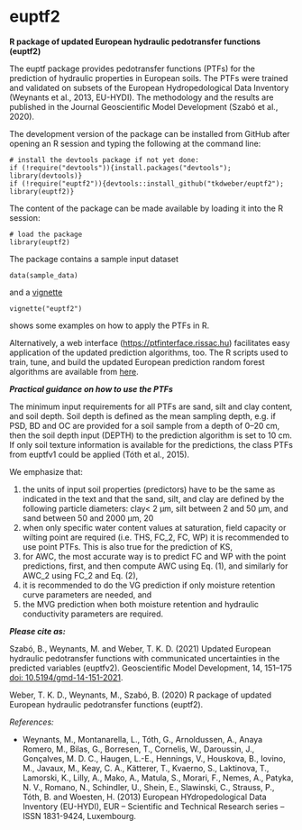 # euptf2
**R package of updated European hydraulic pedotransfer functions (euptf2)**

The euptf package  provides  pedotransfer  functions  (PTFs) for  the  prediction  of  hydraulic  properties in  European  soils. The  PTFs  were  trained  and  validated  on  subsets  of  the  European  Hydropedological Data Inventory (Weynants et al., 2013, EU-HYDI). The methodology and the results are published in the Journal Geoscientific Model Development (Szabó et al., 2020).

The development version of the package can be installed from GitHub after opening an R session and typing the following at the command line:

```{r eval=FALSE}
# install the devtools package if not yet done:
if (!require("devtools")){install.packages("devtools"); library(devtools)}
if (!require("euptf2")){devtools::install_github("tkdweber/euptf2"); library(euptf2)}
```
The content of the package can be made available by loading it into the R session:

```{r eval=FALSE}
# load the package
library(euptf2)
```

The package contains a sample input dataset
```{r eval=FALSE}
data(sample_data)
```
and a [vignette](https://github.com/tkdweber/euptf2/tree/master/vignettes)
```{r eval=FALSE}
vignette("euptf2")
```
shows some examples on how to apply the PTFs in R. 

Alternatively, a web interface (https://ptfinterface.rissac.hu) facilitates easy application of the updated prediction algorithms, too. The R scripts used to train, tune, and build the updated European prediction random forest algorithms are available from [here](https://github.com/TothSzaboBrigitta/euptfv2).

***Practical guidance on how to use the PTFs***

The minimum input requirements for all PTFs are sand, silt and clay content, and soil depth. Soil depth is defined as the mean sampling depth, e.g. if PSD, BD and OC are provided for a soil sample from a depth of 0–20 cm, then the soil depth input (DEPTH) to the prediction algorithm is set to 10 cm.
If only soil texture information is available for the predictions, the class PTFs from euptfv1 could be applied (Tóth et al., 2015).

We emphasize that:
1. the units of input soil properties (predictors) have to be the same as indicated in the text and that the sand, silt, and clay are defined by the following particle diameters: clay< 2 μm, silt between 2 and 50 μm, and sand between 50 and 2000 μm, 20
2. when only specific water content values at saturation, field capacity or wilting point are required (i.e. THS, FC_2, FC, WP) it is recommended to use point PTFs. This is also true for the prediction of KS,
3. for AWC, the most accurate way is to predict FC and WP with the point predictions, first, and then compute AWC using Eq. (1), and similarly for AWC_2 using FC_2 and Eq. (2),
4. it is recommended to do the VG prediction if only moisture retention curve parameters are needed, and
5. the MVG prediction when both moisture retention and hydraulic conductivity parameters are required.


***Please cite as:***

Szabó, B., Weynants, M. and Weber, T. K. D. (2021) Updated European hydraulic pedotransfer functions with communicated uncertainties in the predicted variables (euptfv2). Geoscientific Model Development, 14, 151–175 [doi: 10.5194/gmd-14-151-2021](https://doi.org/10.5194/gmd-14-151-2021).

Weber, T. K. D., Weynants, M., Szabó, B. (2020) R package of updated European hydraulic pedotransfer functions (euptf2).


*References:*

* Weynants, M., Montanarella, L., Tóth, G., Arnoldussen, A., Anaya Romero, M., Bilas, G., Borresen, T., Cornelis, W., Daroussin, J., Gonçalves, M. D. C., Haugen, L.-E., Hennings, V., Houskova, B., Iovino, M., Javaux, M., Keay, C. A., Kätterer, T., Kvaerno, S., Laktinova, T., Lamorski, K., Lilly, A., Mako, A., Matula, S., Morari, F., Nemes, A., Patyka, N. V., Romano, N., Schindler, U., Shein, E., Slawinski, C., Strauss, P., Tóth, B. and Woesten, H. (2013) European HYdropedological Data Inventory (EU-HYDI), EUR – Scientific and Technical Research series – ISSN 1831-9424, Luxembourg.
